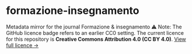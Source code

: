 # formazione-insegnamento
Metadata mirror for the journal Formazione &amp; insegnamento
⚠️ Note: The GitHub licence badge refers to an earlier CC0 setting. The current licence for this repository is **Creative Commons Attribution 4.0 (CC BY 4.0)**.
[View full licence →](https://creativecommons.org/licenses/by/4.0/)

